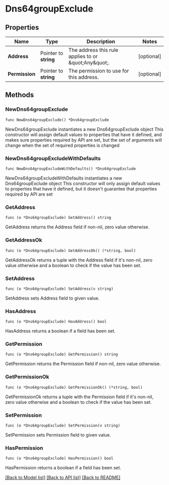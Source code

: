 # Dns64groupExclude

## Properties

Name | Type | Description | Notes
------------ | ------------- | ------------- | -------------
**Address** | Pointer to **string** | The address this rule applies to or \&quot;Any\&quot;. | [optional] 
**Permission** | Pointer to **string** | The permission to use for this address. | [optional] 

## Methods

### NewDns64groupExclude

`func NewDns64groupExclude() *Dns64groupExclude`

NewDns64groupExclude instantiates a new Dns64groupExclude object
This constructor will assign default values to properties that have it defined,
and makes sure properties required by API are set, but the set of arguments
will change when the set of required properties is changed

### NewDns64groupExcludeWithDefaults

`func NewDns64groupExcludeWithDefaults() *Dns64groupExclude`

NewDns64groupExcludeWithDefaults instantiates a new Dns64groupExclude object
This constructor will only assign default values to properties that have it defined,
but it doesn't guarantee that properties required by API are set

### GetAddress

`func (o *Dns64groupExclude) GetAddress() string`

GetAddress returns the Address field if non-nil, zero value otherwise.

### GetAddressOk

`func (o *Dns64groupExclude) GetAddressOk() (*string, bool)`

GetAddressOk returns a tuple with the Address field if it's non-nil, zero value otherwise
and a boolean to check if the value has been set.

### SetAddress

`func (o *Dns64groupExclude) SetAddress(v string)`

SetAddress sets Address field to given value.

### HasAddress

`func (o *Dns64groupExclude) HasAddress() bool`

HasAddress returns a boolean if a field has been set.

### GetPermission

`func (o *Dns64groupExclude) GetPermission() string`

GetPermission returns the Permission field if non-nil, zero value otherwise.

### GetPermissionOk

`func (o *Dns64groupExclude) GetPermissionOk() (*string, bool)`

GetPermissionOk returns a tuple with the Permission field if it's non-nil, zero value otherwise
and a boolean to check if the value has been set.

### SetPermission

`func (o *Dns64groupExclude) SetPermission(v string)`

SetPermission sets Permission field to given value.

### HasPermission

`func (o *Dns64groupExclude) HasPermission() bool`

HasPermission returns a boolean if a field has been set.


[[Back to Model list]](../README.md#documentation-for-models) [[Back to API list]](../README.md#documentation-for-api-endpoints) [[Back to README]](../README.md)



